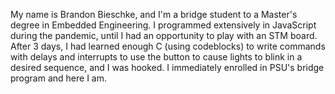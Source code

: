 My name is Brandon Bieschke, and I'm a bridge student to a Master's degree in Embedded Engineering.
I programmed extensively in JavaScript during the pandemic, until I had an opportunity to play with an STM board.
After 3 days, I had learned enough C (using codeblocks) to write commands with delays and interrupts to use the button
to cause lights to blink in a desired sequence, and I was hooked. I immediately enrolled in PSU's bridge program
and here I am.
